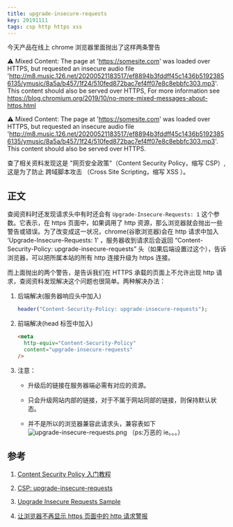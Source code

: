 ```yaml
---
title: upgrade-insecure-requests
key: 20191111
tags: csp http https xss
---
```


今天产品在线上 chrome 浏览器里面抛出了这样两条警告

:warning: Mixed Content: The page at 'https://somesite.com' was loaded over HTTPS, but requested an insecure audio file 'http://m8.music.126.net/20200521183517/ef8894b3fddff45c1436b51923856135/ymusic/8a5a/b457/1f24/510fed872bac7ef4ff07e8c8ebbfc303.mp3'. This content should also be served over HTTPS, For more information see https://blog.chromium.org/2019/10/no-more-mixed-messages-about-https.html

:warning: Mixed Content: The page at 'https://somesite.com' was loaded over HTTPS, but requested an insecure audio file 'http://m8.music.126.net/20200521183517/ef8894b3fddff45c1436b51923856135/ymusic/8a5a/b457/1f24/510fed872bac7ef4ff07e8c8ebbfc303.mp3'. This content should also be served over HTTPS.

查了相关资料发现这是 "网页安全政策"（Content Security Policy，缩写 CSP）,这是为了防止 跨域脚本攻击 （Cross Site Scripting，缩写 XSS ）。

<!--more-->

## 正文

查阅资料时还发现请求头中有时还会有 `Upgrade-Insecure-Requests: 1` 这个参数。它表示，在 https 页面中，如果调用了 http 资源，那么浏览器就会抛出一些警告或错误。为了改变成这一状况，chrome(谷歌浏览器)会在 http 请求中加入 ‘Upgrade-Insecure-Requests: 1’ ，服务器收到请求后会返回 “Content-Security-Policy: upgrade-insecure-requests” 头（如果后端设置过这个），告诉浏览器，可以把所属本站的所有 http 连接升级为 https 连接。

而上面抛出的两个警告，是告诉我们在 HTTPS 承载的页面上不允许出现 http 请求，查阅资料发现解决这个问题也很简单。两种解决办法：

1. 后端解决(服务器响应头中加入)

   ```php
   header("Content-Security-Policy: upgrade-insecure-requests");
   ```

2. 前端解决(head 标签中加入)

   ```html
   <meta
     http-equiv="Content-Security-Policy"
     content="upgrade-insecure-requests"
   />
   ```

3. 注意：

   - 升级后的链接在服务器端必需有对应的资源。

   - 只会升级网站内部的链接，对于不属于网站同部的链接，则保持默认状态。

   - 并不是所以的浏览器兼容此请求头，兼容表如下
     ![upgrade-insecure-requests.png](https://wx2.sbimg.cn/2020/05/21/upgrade-insecure-requests.png)
     （ps:万恶的 ie。。。）

## 参考

1. [Content Security Policy 入门教程](http://www.ruanyifeng.com/blog/2016/09/csp.html)

2. [CSP: upgrade-insecure-requests](https://developer.mozilla.org/en-US/docs/Web/HTTP/Headers/Content-Security-Policy/upgrade-insecure-requests)

3. [Upgrade Insecure Requests Sample](https://googlechrome.github.io/samples/csp-upgrade-insecure-requests/index.html)

4. [让浏览器不再显示 https 页面中的 http 请求警报](https://www.cnblogs.com/hustskyking/p/upgrade-insecure-requests.html)
